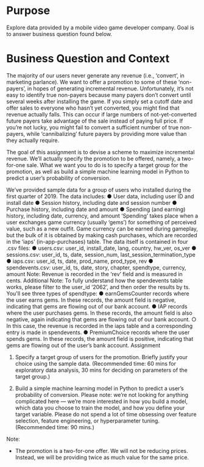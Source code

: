 # Purpose
Explore data provided by a mobile video game developer company. Goal is to answer business question found below.

# Business Question and Context
The majority of our users never generate any revenue (i.e., ‘convert’, in marketing parlance). We want to offer a promotion to some of these ‘non-payers’, in hopes of generating incremental revenue. Unfortunately, it’s not easy to identify true non-payers because many payers don’t convert until several weeks after installing the game. If you simply set a cutoff date and offer sales to everyone who hasn’t yet converted, you might find that revenue actually falls. This can occur if large numbers of not-yet-converted future payers take advantage of the sale instead of paying full price. If you’re not lucky, you might fail to convert a sufficient number of true non-payers, while ‘cannibalizing’ future payers by providing more value than they actually require.

The goal of this assignment is to devise a scheme to maximize incremental revenue. We’ll
actually specify the promotion to be offered, namely, a two-for-one sale. What we want you to
do is to specify a target group for the promotion, as well as build a simple machine
learning model in Python to predict a user’s probability of conversion.

We’ve provided sample data for a group of users who installed during the first quarter of 2019.
The data includes:
● User data, including user ID and install date
● Session history, including date and session number
● Purchase history, including date and amount
● Spending (and earning) history, including date, currency, and amount
‘Spending’ takes place when a user exchanges game currency (usually ‘gems’) for something of
perceived value, such as a new outfit. Game currency can be earned during gameplay, but the
bulk of it is obtained by making cash purchases, which are recorded in the ‘iaps’
(in-app-purchases) table.
The data itself is contained in four .csv files:
● users.csv: user_id, install_date, lang, country, hw_ver, os_ver
● sessions.csv: user_id, ts, date, session_num, last_session_termination_type
● iaps.csv: user_id, ts, date, prod_name, prod_type, rev
● spendevents.csv: user_id, ts, date, story, chapter, spendtype, currency, amount
Note: Revenue is recorded in the ‘rev’ field and is measured in cents.
Additional Note: To fully understand how the spendevents table works, please filter to the
user_id ‘2062’, and then order the results by ts. You'll see three types of spendtype:
● earnGemsCounter records where the user earns gems. In these records, the amount
field is negative, indicating that gems are flowing out of our bank account.
● IAP records where the user purchases gems. In these records, the amount field is also
negative, again indicating that gems are flowing out of our bank account.
○ In this case, the revenue is recorded in the iaps table and a corresponding entry
is made in spendevents.
● PremiumChoice records where the user spends gems. In these records, the amount field
is positive, indicating that gems are flowing out of the user’s bank account.
Assignment

1. Specify a target group of users for the promotion. Briefly justify your choice using the
sample data. (Recommended time: 60 mins for exploratory data analysis, 30 mins for
deciding on parameters of the target group.)

2. Build a simple machine learning model in Python to predict a user’s probability of
conversion. Please note: we’re not looking for anything complicated here — we’re more
interested in how you build a model, which data you choose to train the model, and how
you define your target variable. Please do not spend a lot of time obsessing over feature
selection, feature engineering, or hyperparameter tuning. (Recommended time: 90
mins.)

Note:
- The promotion is a two-for-one offer. We will not be reducing prices. Instead, we will be
providing twice as much value for the same price.
